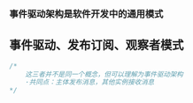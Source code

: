 ### 事件驱动架构是软件开发中的通用模式

## 事件驱动、发布订阅、观察者模式
```js
/* 
    这三者并不是同一个概念，但可以理解为事件驱动架构
    ·共同点：主体发布消息，其他实例接收消息
*/
```